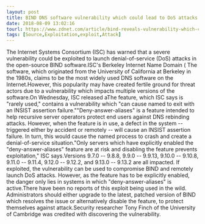 ```yaml
---
layout: post
title: BIND DNS software vulnerability which could lead to DoS attacks exposed
date: 2018-08-09 13:02:16
tourl: https://www.zdnet.com/article/bind-reveals-vulnerability-which-could-lead-to-dos-attacks/
tags: [Source,Exploitation,exploit,Attack]
---
```

The Internet Systems Consortium (ISC) has warned that a severe vulnerability could be exploited to launch denial-of-service (DoS) attacks in the open-source BIND software.ISC's Berkeley Internet Name Domain ( The software, which originated from the University of California at Berkeley in the 1980s, claims to be the most widely used DNS software on the Internet.However, this popularity may have created fertile ground for threat actors due to a vulnerability which impacts multiple versions of the software.On Wednesday, ISC released aThe feature, which ISC says is "rarely used," contains a vulnerability which "can cause named to exit with an INSIST assertion failure.""Deny-answer-aliases" is a feature intended to help recursive server operators protect end users against DNS rebinding attacks. However, when the feature is in use, a defect in the system -- triggered either by accident or remotely -- will cause an INSIST assertion failure. In turn, this would cause the named process to crash and create a denial-of-service situation."Only servers which have explicitly enabled the "deny-answer-aliases" feature are at risk and disabling the feature prevents exploitation," ISC says.Versions 9.7.0 -- 9.8.8, 9.9.0 -- 9.9.13, 9.10.0 -- 9.10.8, 9.11.0 -- 9.11.4, 9.12.0 -- 9.12.2, and 9.13.0 -- 9.13.2 are all impacted. If exploited, the vulnerability can be used to compromise BIND and remotely launch DoS attacks. However, as the feature has to be explicitly enabled, the danger only lies in systems in which "deny-answer-aliases" is active.There have been no reports of this exploit being used in the wild. Administrators should either upgrade to the latest, patched version of BIND which resolves the issue or alternatively disable the feature, to protect themselves against attack.Security researcher Tony Finch of the University of Cambridge was credited with discovering the vulnerability.